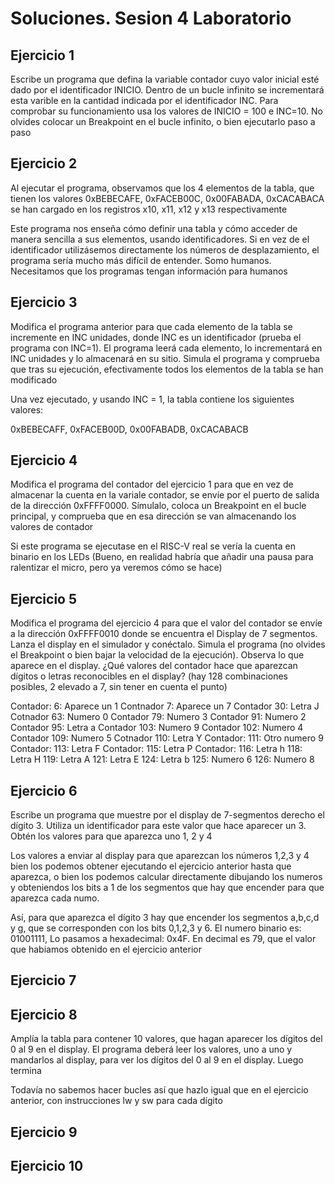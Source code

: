 # Soluciones. Sesion 4 Laboratorio

## Ejercicio 1

Escribe un programa que defina la variable contador cuyo valor inicial esté dado por el identificador INICIO. Dentro de un bucle infinito se incrementará esta varible en la cantidad indicada por el identificador INC. Para comprobar su funcionamiento usa los valores de INICIO = 100 e INC=10. No olvides colocar un Breakpoint en el bucle infinito, o bien ejecutarlo paso a paso

## Ejercicio 2

Al ejecutar el programa, observamos que los 4 elementos de la tabla, que tienen los
valores 0xBEBECAFE, 0xFACEB00C, 0x00FABADA, 0xCACABACA se han cargado en los
registros x10, x11, x12 y x13 respectivamente

Este programa nos enseña cómo definir una tabla y cómo acceder de manera
sencilla a sus elementos, usando identificadores. Si en vez de el identificador
utilizásemos directamente los números de desplazamiento, el programa sería mucho
más difícil de entender. Somo humanos. Necesitamos que los programas tengan
información para humanos

## Ejercicio 3

Modifica el programa anterior para que cada elemento de la tabla se incremente en INC unidades, donde INC es un identificador (prueba el programa con INC=1). El programa leerá cada elemento, lo incrementará en INC unidades y lo almacenará en su sitio. Simula el programa y comprueba que tras su ejecución, efectivamente todos los elementos de la tabla se han modificado

Una vez ejecutado, y usando INC = 1, la tabla contiene los siguientes valores:

0xBEBECAFF, 0xFACEB00D, 0x00FABADB, 0xCACABACB

## Ejercicio 4

Modifica el programa del contador del ejercicio 1 para que en vez de almacenar la cuenta en la variale contador, se envíe por el puerto de salida de la dirección 0xFFFF0000. Símulalo, coloca un Breakpoint en el bucle principal, y comprueba que en esa dirección se van almacenando los valores de contador

Si este programa se ejecutase en el RISC-V real se vería la cuenta en binario en los LEDs (Bueno, en realidad habría que añadir una pausa para ralentizar el micro, pero ya veremos cómo se hace)

## Ejercicio 5

Modifica el programa del ejercicio 4 para que el valor del contador se envíe a la dirección 0xFFFF0010 donde se encuentra el Display de 7 segmentos. Lanza el display en el simulador y conéctalo. Simula el programa (no olvides el Breakpoint o bien bajar la velocidad de la ejecución). Observa lo que aparece en el display. ¿Qué valores del contador hace que aparezcan dígitos o letras reconocibles en el display? (hay 128 combinaciones posibles, 2 elevado a 7, sin tener en cuenta el punto)

Contador: 6: Aparece un 1
Contnador 7: Aparece un 7
Contador 30: Letra J
Cotnador 63: Numero 0
Contador 79: Numero 3
Contador 91: Numero 2
Contador 95: Letra a
Contador 103: Numero 9
Contador 102: Numero 4
Contador 109: Numero 5
Cotnador 110: Letra Y
Contador: 111: Otro numero 9
Contador: 113: Letra F
Contador: 115: Letra P
Contador: 116: Letra h
118: Letra H
119: Letra A
121: Letra E
124: Letra b
125: Numero 6
126: Numero 8

## Ejercicio 6

Escribe un programa que muestre por el display de 7-segmentos derecho el dígito 3. Utiliza un identificador para este valor que hace aparecer un 3. Obtén los valores para que aparezca uno 1, 2 y 4

Los valores a enviar al display para que aparezcan los números 1,2,3 y 4 bien los podemos obtener ejecutando el ejercicio anterior hasta que aparezca, o bien los podemos calcular directamente dibujando los numeros y obteniendos los bits a 1 de los segmentos que hay que encender para que aparezca cada numo.

Así, para que aparezca el dígito 3 hay que encender los segmentos a,b,c,d y g, que se corresponden con los bits 0,1,2,3 y 6. El numero binario es: 01001111, Lo pasamos a hexadecimal: 0x4F. En decimal es 79, que el valor que habiamos obtenido en el ejercicio anterior


## Ejercicio 7

## Ejercicio 8

Amplía la tabla para contener 10 valores, que hagan aparecer los dígitos del 0 al 9 en el display. El programa deberá leer los valores, uno a uno y mandarlos al display, para ver los dígitos del 0 al 9 en el display. Luego termina

Todavía no sabemos hacer bucles así que hazlo igual que en el ejercicio anterior, con instrucciones lw y sw para cada dígito

## Ejercicio 9


## Ejercicio 10
